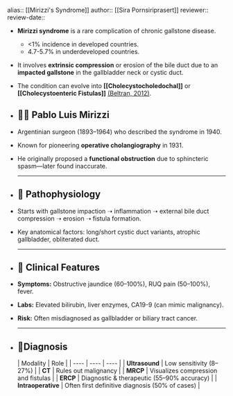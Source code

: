 alias:: [[Mirizzi's Syndrome]]
author:: [[Sira Pornsiriprasert]] 
reviewer::
review-date::

- **Mirizzi syndrome** is a rare complication of chronic gallstone disease.
	- <1% incidence in developed countries.
	- 4.7-5.7% in underdeveloped countries.
- It involves **extrinsic compression** or erosion of the bile duct due to an **impacted gallstone** in the gallbladder neck or cystic duct.
- The condition can evolve into **[[Cholecystocholedochal]]** or **[[Cholecystoenteric Fistulas]]** [(Beltran, 2012)]([[References/beltraMirizziSyndromeHistory2012]]).
- ## 👨‍⚕️ Pablo Luis Mirizzi
- Argentinian surgeon (1893–1964) who described the syndrome in 1940.
- Known for pioneering **operative cholangiography** in 1931.
- He originally proposed a **functional obstruction** due to sphincteric spasm—later found inaccurate.
  
  ---
- ## 🧠 Pathophysiology
- Starts with gallstone impaction ➝ inflammation ➝ external bile duct compression ➝ erosion ➝ fistula formation.
- Key anatomical factors: long/short cystic duct variants, atrophic gallbladder, obliterated duct.
  
  ---
- ## 🧪 Clinical Features
- **Symptoms:** Obstructive jaundice (60–100%), RUQ pain (50–100%), fever.
- **Labs:** Elevated bilirubin, liver enzymes, CA19-9 (can mimic malignancy).
- **Risk:** Often misdiagnosed as gallbladder or biliary tract cancer.
  
  ---
- ## 🧍Diagnosis
  
  | Modality | Role |
  | ---- | ---- | ---- |
  | **Ultrasound** | Low sensitivity (8–27%) |
  | **CT** | Rules out malignancy |
  | **MRCP** | Visualizes compression and fistulas |
  | **ERCP** | Diagnostic & therapeutic (55–90% accuracy) |
  | **Intraoperative** | Often first definitive diagnosis (50% of cases) |
